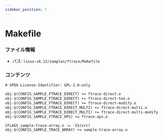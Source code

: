 ```yaml
---
sidebar_position: 7
---
```

# Makefile

### ファイル情報

- パス: `linux-v6.12/samples/ftrace/Makefile`

### コンテンツ

```txt
# SPDX-License-Identifier: GPL-2.0-only

obj-$(CONFIG_SAMPLE_FTRACE_DIRECT) += ftrace-direct.o
obj-$(CONFIG_SAMPLE_FTRACE_DIRECT) += ftrace-direct-too.o
obj-$(CONFIG_SAMPLE_FTRACE_DIRECT) += ftrace-direct-modify.o
obj-$(CONFIG_SAMPLE_FTRACE_DIRECT_MULTI) += ftrace-direct-multi.o
obj-$(CONFIG_SAMPLE_FTRACE_DIRECT_MULTI) += ftrace-direct-multi-modify.o
obj-$(CONFIG_SAMPLE_FTRACE_OPS) += ftrace-ops.o

CFLAGS_sample-trace-array.o := -I$(src)
obj-$(CONFIG_SAMPLE_TRACE_ARRAY) += sample-trace-array.o

```
